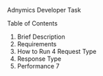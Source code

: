 Adnymics Developer Task

Table of Contents
1.  Brief Description
2.  Requirements
3.  How to Run
4   Request Type
5.  Response Type
6.  Performance
7
